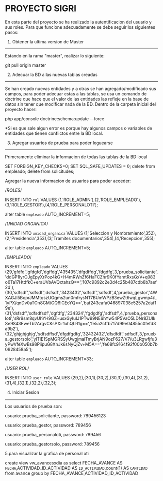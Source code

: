 PROYECTO SIGRI
==============

En esta parte del proyecto se ha realizado la autentificacion del usuario y sus roles. 
Para que funcione adecuadamente se debe seguir los siguientes pasos:


1) Obtener la ultima version de Master
--------------------------------------

Estando en la rama "master", realizar lo siguiente:

  git pull origin master


2) Adecuar la BD a las nuevas tablas creadas
--------------------------------------------

Se han creado nuevas entidades y a otras se han agregado/modificado sus campos, para poder adecuar estas a las tablas, se usa un comando de doctrine que hace que el valor de las entidades las refleje en la base de datos sin tener que modificar nada de la BD. Dentro de la carpeta inicial del proyecto hacer:

  php app/console doctrine:schema:update --force

*Si es que sale algun error es porque hay algunos campos o variables de entidades que tienen conflictos entre la BD local.


3) Agregar usuarios de prueba para poder loguearse
--------------------------------------------------

Primeramente eliminar la informacion de todas las tablas de la BD local

  SET FOREIGN_KEY_CHECKS=0; 
  SET SQL_SAFE_UPDATES = 0;
  delete from empleado;
  delete from solicitudes;

Agregar la nueva informacion de usuarios para poder acceder:

  /*ROLES*/

  INSERT INTO `rol` VALUES (1,'ROLE_ADMIN'),(2,'ROLE_EMPLEADO'),(3,'ROLE_GESTOR'),(4,'ROLE_PERSONALOTI');

  alter table `empleado` AUTO_INCREMENT=5;

  /*UNIDAD ORGANICA*/

  INSERT INTO `unidad_organica` VALUES (1,'Seleccion y Nombramiento',352),(2,'Presidencia',353),(3,'Tramites documentarios',354),(4,'Recepcion',355);

  alter table `empleado` AUTO_INCREMENT=5;

  /*EMPLEADO*/

  INSERT INTO `empleado` VALUES (29,'gfdfd','gfdgfd','dgffdg','435435','dfgdffdg','fdgdfg',3,'prueba_solicitante','ddGP1IyrOJgEpyXrPoz4kG+H4mRWnZf6HaFCZhr9K0fYamtRxsGxV+q083o6Ta17HtdfkC+eraUVbAVQxtahzQ==','107c9892c2e3d4c25b487cdb8b7aef2d'),(30,'sdfsdf','sdfsdf','dsfsdf','3423432','sdfsdf','sdfsdf',4,'prueba_gestor','4WXAGJI5BoprJMMtqszUOgms2un0mfrysNT7BUmWPzB3ewZt6wqLgwmp4/L1yPX/qnDv0aTOn8GM/GQ6ICEoYQ==','baf243eafa046897038e5257a2daf19e'),(31,'dsfsdf','sdfsdfsdf','dgfdfg','234324','fgdgdfg','sdfsdf',4,'prueba_personaloti','sRr9sm8qvUhYH9GZ+usxGyIuIJ1PTw99NE6hYw54P5VaO5LDNr8ZUIkSe9S43EweTb2ArgvCKsPXir1uhQLR1g==','fe5a2cffb717d99e04855c0fefd3a9b2'),(32,'ghjghjghjg','sdfsdffsd','dfgdfgdfg','32432432','dfsdfdf','sdfsdf',3,'prueba_gestorsolo','ylTlE1SpMGRSSyUwgjmaiTmyBrjAN9ozF627/V7/u3LRgwfjfu3yPwVfeXwBs98PiipuG8XnJk6sNyQjZv+M5A==','fe68fc9164f92f00b050b7b0928458a5');

  alter table `empleado` AUTO_INCREMENT=33;

  /*USER ROL*/

  INSERT INTO `user_role` VALUES (29,2),(30,1),(30,2),(30,3),(30,4),(31,2),(31,4),(32,1),(32,2),(32,3);


4) Iniciar Sesion
-----------------

  Los usuarios de prueba son:

  usuario: prueba_solicitante, password: 789456123

  usuario: prueba_gestor, password: 789456

  usuario: prueba_personaloti, password: 789456

  usuario: prueba_gestorsolo, password: 789456



5.para visualizar la grafica de personal oti

 create view vw_avancesxdia as
select FECHA_AVANCE AS `FECHA`,ACTIVIDAD_ID_ACTIVIDAD AS `ID_ACTIVIDAD`,count(1) AS `CANTIDAD` from avance group by FECHA_AVANCE,ACTIVIDAD_ID_ACTIVIDAD